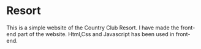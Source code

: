 # Resort
This is a simple website of the Country Club Resort.
I have made the front-end part of the website.
Html,Css and Javascript has been used in front-end.
